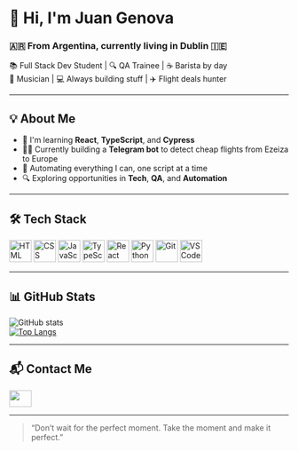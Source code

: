 # 👋 Hi, I'm Juan Genova

### 🇦🇷 From Argentina, currently living in Dublin 🇮🇪  
📚 Full Stack Dev Student | 🔍 QA Trainee | ☕ Barista by day  
🥁 Musician | 💻 Always building stuff | ✈️ Flight deals hunter

---

## 💡 About Me

- 🌱 I'm learning **React**, **TypeScript**, and **Cypress**
- 👨‍💻 Currently building a **Telegram bot** to detect cheap flights from Ezeiza to Europe
- 🤖 Automating everything I can, one script at a time
- 🔍 Exploring opportunities in **Tech**, **QA**, and **Automation**

---

## 🛠️ Tech Stack

<p align="left">
  <img src="https://cdn.jsdelivr.net/gh/devicons/devicon/icons/html5/html5-original.svg" width="40" height="40" alt="HTML" />
  <img src="https://cdn.jsdelivr.net/gh/devicons/devicon/icons/css3/css3-original.svg" width="40" height="40" alt="CSS" />
  <img src="https://cdn.jsdelivr.net/gh/devicons/devicon/icons/javascript/javascript-original.svg" width="40" height="40" alt="JavaScript" />
  <img src="https://cdn.jsdelivr.net/gh/devicons/devicon/icons/typescript/typescript-original.svg" width="40" height="40" alt="TypeScript" />
  <img src="https://cdn.jsdelivr.net/gh/devicons/devicon/icons/react/react-original.svg" width="40" height="40" alt="React" />
  <img src="https://cdn.jsdelivr.net/gh/devicons/devicon/icons/python/python-original.svg" width="40" height="40" alt="Python" />
  <img src="https://cdn.jsdelivr.net/gh/devicons/devicon/icons/git/git-original.svg" width="40" height="40" alt="Git" />
  <img src="https://cdn.jsdelivr.net/gh/devicons/devicon/icons/vscode/vscode-original.svg" width="40" height="40" alt="VS Code" />
</p>

---

## 📊 GitHub Stats

![GitHub stats](https://github-readme-stats.vercel.app/api?username=JuanG-live&show_icons=true&theme=default)  
[![Top Langs](https://github-readme-stats.vercel.app/api/top-langs/?username=JuanG-live&layout=compact)](https://github.com/anuraghazra/github-readme-stats)

---

## 📬 Contact Me

<a href="https://www.linkedin.com/in/juan-génova-5509921a0/" target="_blank">
  <img src="https://raw.githubusercontent.com/rahuldkjain/github-profile-readme-generator/master/src/images/icons/Social/linked-in-alt.svg" height="30" width="40" />
</a>

---

> “Don’t wait for the perfect moment. Take the moment and make it perfect.”

